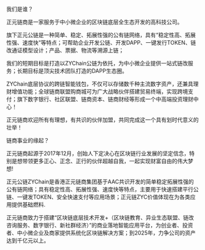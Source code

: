 我们是谁？

正元链商是一家服务于中小微企业的区块链底层全生态开发的高科技公司。

旗下正元公链是一种简单、稳定、拓展性强的公有链网络，具有“稳定性高、拓展性强、速度快”等特点；可帮助企业开发公链、开发DAPP、一键发行TOKEN、链改通证模型设计；产品、票据、物流等溯源上链；

我们的短期目标是打造以ZYChain公链为依托，为中小微企业提供一站式链改服务；长期目标是顶尖技术团队打造的DAPP生态圈。

ZYChain底层协议的跨链智能钱包，不仅可以存储数千种主流数字资产，还兼具理财增值功能；全球链商联盟购商城可为广大战略伙伴搭建贸易终端，实现跨境支付；旗下数字银行、社区联盟、链商资本、链商财经等形成一个中高端投资理财中心！

正元链商欢迎所有有理想，有共识的伙伴加盟，共同完成这一个具有划时代意义的壮举！

链商事业的缘起？

正元链商起源于2017年12月，创始人下定决心在区块链行业发展的坚定信念，特别是想带领更多正心、正念、正行的伙伴超越自我，一起实现财富自由的伟大梦想!

正元公链ZYChain是香港正元链商集团基于AAC共识开发的简单稳定拓展性强的公有链网络；具有稳定性高、拓展性强、速度快等特点，主要用于快速搭建平行公链、一键发TOKEN、安全快速支付等应用场景；正元链ZYC价值体现在为各类应用提供基础燃料.

正元链商致力于搭建“区块链底层技术开发+（区块链教育、异业生态联盟、链改咨询服务、数字银行、新社群经济）”的商业落地智能应用平台，为创业者、投资者、中小微企业及商家提供系统化区块链解决方案；到2025年，力争公司的资产达到千亿元以上。
